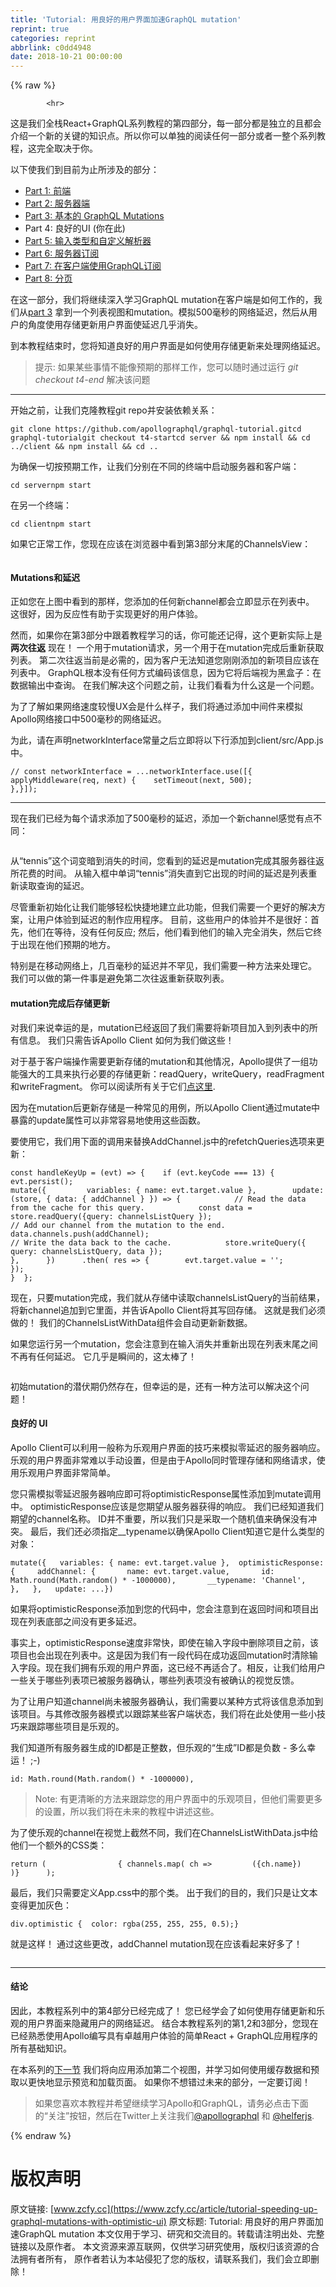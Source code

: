 ```yaml
---
title: 'Tutorial: 用良好的用户界面加速GraphQL mutation'
reprint: true
categories: reprint
abbrlink: c0dd4948
date: 2018-10-21 00:00:00
---
```


{% raw %}

            <hr>
<p>这是我们全栈React+GraphQL系列教程的第四部分，每一部分都是独立的且都会介绍一个新的关键的知识点。所以你可以单独的阅读任何一部分或者一整个系列教程，这完全取决于你。</p>
<p>以下使我们到目前为止所涉及的部分：</p>
<ul>
<li><a href="https://dev-blog.apollodata.com/full-stack-react-graphql-tutorial-582ac8d24e3b">Part 1: 前端</a></li>
<li><a href="https://dev-blog.apollodata.com/react-graphql-tutorial-part-2-server-99d0528c7928">Part 2: 服务器端</a></li>
<li><a href="https://dev-blog.apollodata.com/react-graphql-tutorial-mutations-764d7ec23c15">Part 3: 基本的 GraphQL Mutations</a></li>
<li>Part 4: 良好的UI (你在此)</li>
<li><a href="https://medium.com/p/tutorial-graphql-input-types-and-client-caching-f11fa0421cfd">Part 5: 输入类型和自定义解析器</a></li>
<li><a href="https://dev-blog.apollodata.com/tutorial-graphql-subscriptions-server-side-e51c32dc2951">Part 6: 服务器订阅</a></li>
<li><a href="https://dev-blog.apollodata.com/tutorial-graphql-subscriptions-client-side-40e185e4be76">Part 7: 在客户端使用GraphQL订阅</a></li>
<li><a href="https://dev-blog.apollodata.com/tutorial-pagination-d1c3b3ee2823">Part 8: 分页</a></li>
</ul>
<p>在这一部分，我们将继续深入学习GraphQL mutation在客户端是如何工作的，我们从<a href="https://dev-blog.apollodata.com/react-graphql-tutorial-mutations-764d7ec23c15">part 3</a> 拿到一个列表视图和mutation。模拟500毫秒的网络延迟，然后从用户的角度使用存储更新用户界面使延迟几乎消失。</p>
<p>到本教程结束时，您将知道良好的用户界面是如何使用存储更新来处理网络延迟。</p>
<blockquote>
<p>提示: 如果某些事情不能像预期的那样工作，您可以随时通过运行 <em>git checkout t4-end</em> 解决该问题</p>
</blockquote>
<hr>
<p>开始之前，让我们克隆教程git repo并安装依赖关系：</p>
<pre><code class="hljs jboss-cli">git clone https:<span class="hljs-string">//github.com/apollographql/graphql-tutorial.gitcd</span> graphql-tutorialgit checkout t4-startcd server &amp;&amp; npm install &amp;&amp; <span class="hljs-keyword">cd</span> <span class="hljs-string">../client</span> &amp;&amp; npm install &amp;&amp; <span class="hljs-keyword">cd</span> <span class="hljs-string">..</span>
</code></pre><p>为确保一切按预期工作，让我们分别在不同的终端中启动服务器和客户端：</p>
<pre><code class="hljs dos"><span class="hljs-built_in">cd</span> servernpm <span class="hljs-built_in">start</span>
</code></pre><p>在另一个终端：</p>
<pre><code class="hljs dos"><span class="hljs-built_in">cd</span> clientnpm <span class="hljs-built_in">start</span>
</code></pre><p>如果它正常工作，您现在应该在浏览器中看到第3部分末尾的ChannelsView：</p>
<p><img src="https://p0.ssl.qhimg.com/t01134f4c61f4ef1016.gif" alt=""></p>
<h4>Mutations和延迟</h4>
<p>正如您在上图中看到的那样，您添加的任何新channel都会立即显示在列表中。 这很好，因为反应性有助于实现更好的用户体验。</p>
<p>然而，如果你在第3部分中跟着教程学习的话，你可能还记得，这个更新实际上是<strong>两次往返</strong> 现在！ 一个用于mutation请求，另一个用于在mutation完成后重新获取列表。 第二次往返当前是必需的，因为客户无法知道您刚刚添加的新项目应该在列表中。 GraphQL根本没有任何方式编码该信息，因为它将后端视为黑盒子：在数据输出中查询。 在我们解决这个问题之前，让我们看看为什么这是一个问题。</p>
<p>为了了解如果网络速度较慢UX会是什么样子，我们将通过添加中间件来模拟Apollo网络接口中500毫秒的网络延迟。</p>
<p>为此，请在声明networkInterface常量之后立即将以下行添加到client/src/App.js中。</p>
<pre><code class="hljs autoit">// <span class="hljs-keyword">const</span> networkInterface = ...networkInterface.use([{  applyMiddleware(req, <span class="hljs-keyword">next</span>) {    setTimeout(<span class="hljs-keyword">next</span>, <span class="hljs-number">500</span>)<span class="hljs-comment">;</span>
},}])<span class="hljs-comment">;</span>
</code></pre><hr>
<p>现在我们已经为每个请求添加了500毫秒的延迟，添加一个新channel感觉有点不同：</p>
<p><img src="https://p0.ssl.qhimg.com/t012fc7466e2c3a53fa.gif" alt=""></p>
<p>从“tennis”这个词变暗到消失的时间，您看到的延迟是mutation完成其服务器往返所花费的时间。 从输入框中单词“tennis”消失直到它出现的时间的延迟是列表重新读取查询的延迟。</p>
<p>尽管重新初始化让我们能够轻松快捷地建立此功能，但我们需要一个更好的解决方案，让用户体验到延迟的制作应用程序。 目前，这些用户的体验并不是很好：首先，他们在等待，没有任何反应; 然后，他们看到他们的输入完全消失，然后它终于出现在他们预期的地方。 </p>
<p>特别是在移动网络上，几百毫秒的延迟并不罕见，我们需要一种方法来处理它。 我们可以做的第一件事是避免第二次往返重新获取列表。</p>
<h4>mutation完成后存储更新</h4>
<p>对我们来说幸运的是，mutation已经返回了我们需要将新项目加入到列表中的所有信息。 我们只需告诉Apollo Client 如何为我们做这些！ </p>
<p>对于基于客户端操作需要更新存储的mutation和其他情况，Apollo提供了一组功能强大的工具来执行必要的存储更新：readQuery，writeQuery，readFragment和writeFragment。 你可以阅读所有关于它们<a href="http://dev.apollodata.com/core/read-and-write.html">点这里</a>.</p>
<p>因为在mutation后更新存储是一种常见的用例，所以Apollo Client通过mutate中暴露的update属性可以非常容易地使用这些函数。 </p>
<p>要使用它，我们用下面的调用来替换AddChannel.js中的refetchQueries选项来更新：</p>
<pre><code class="hljs javascript"><span class="hljs-keyword">const</span> handleKeyUp = <span class="hljs-function">(<span class="hljs-params">evt</span>) =&gt;</span> {    <span class="hljs-keyword">if</span> (evt.keyCode === <span class="hljs-number">13</span>) {      evt.persist();
mutate({         <span class="hljs-attr">variables</span>: { <span class="hljs-attr">name</span>: evt.target.value },        <span class="hljs-attr">update</span>: <span class="hljs-function">(<span class="hljs-params">store, { data: { addChannel } }</span>) =&gt;</span> {            <span class="hljs-comment">// Read the data from the cache for this query.            const data = store.readQuery({query: channelsListQuery });</span>
<span class="hljs-comment">// Add our channel from the mutation to the end.            data.channels.push(addChannel);</span>
<span class="hljs-comment">// Write the data back to the cache.            store.writeQuery({ query: channelsListQuery, data });</span>
},      })      .then( <span class="hljs-function"><span class="hljs-params">res</span> =&gt;</span> {        evt.target.value = <span class="hljs-string">''</span>;
});
}  };
</code></pre><p>现在，只要mutation完成，我们就从存储中读取channelsListQuery的当前结果，将新channel追加到它里面，并告诉Apollo Client将其写回存储。 这就是我们必须做的！ 我们的ChannelsListWithData组件会自动更新新数据。</p>
<p>如果您运行另一个mutation，您会注意到在输入消失并重新出现在列表末尾之间不再有任何延迟。 它几乎是瞬间的，这太棒了！</p>
<p><img src="https://p0.ssl.qhimg.com/t015df62ef46b8ed7d3.gif" alt=""></p>
<p>初始mutation的潜伏期仍然存在，但幸运的是，还有一种方法可以解决这个问题！</p>
<h4>良好的 UI</h4>
<p>Apollo Client可以利用一般称为乐观用户界面的技巧来模拟零延迟的服务器响应。 乐观的用户界面非常难以手动设置，但是由于Apollo同时管理存储和网络请求，使用乐观用户界面非常简单。</p>
<p>您只需模拟零延迟服务器响应即可将optimisticResponse属性添加到mutate调用中。 optimisticResponse应该是您期望从服务器获得的响应。 我们已经知道我们期望的channel名称。 ID并不重要，所以我们只是采取一个随机值来确保没有冲突。 最后，我们还必须指定__typename以确保Apollo Client知道它是什么类型的对象：</p>
<pre><code class="hljs css"><span class="hljs-selector-tag">mutate</span>({   <span class="hljs-attribute">variables</span>: { name: evt.target.value },  <span class="hljs-selector-tag">optimisticResponse</span>: {     <span class="hljs-attribute">addChannel</span>: {       name: evt.target.value,       id: Math.<span class="hljs-built_in">round</span>(Math.random() * -<span class="hljs-number">1000000</span>),       __typename: <span class="hljs-string">'Channel'</span>,     },   },   <span class="hljs-selector-tag">update</span>: ...})
</code></pre><p>如果将optimisticResponse添加到您的代码中，您会注意到在返回时间和项目出现在列表底部之间没有更多延迟。</p>
<p>事实上，optimisticResponse速度非常快，即使在输入字段中删除项目之前，该项目也会出现在列表中。这是因为我们有一段代码在成功返回mutation时清除输入字段。现在我们拥有乐观的用户界面，这已经不再适合了。相反，让我们给用户一些关于哪些列表项已被服务器确认，哪些列表项没有被确认的视觉反馈。</p>
<p>为了让用户知道channel尚未被服务器确认，我们需要以某种方式将该信息添加到该项目。与其修改服务器模式以跟踪某些客户端状态，我们将在此处使用一些小技巧来跟踪哪些项目是乐观的。</p>
<p>我们知道所有服务器生成的ID都是正整数，但乐观的“生成”ID都是负数 - 多么幸运！ ;-)</p>
<pre><code class="hljs qml"><span class="hljs-attribute">id:</span><span class="hljs-string"> Math.round</span>(<span class="hljs-built_in">Math</span>.random() * <span class="hljs-number">-1000000</span>),
</code></pre><blockquote>
<p>Note: 有更清晰的方法来跟踪您的用户界面中的乐观项目，但他们需要更多的设置，所以我们将在未来的教程中讲述这些。</p>
</blockquote>
<p>为了使乐观的channel在视觉上截然不同，我们在ChannelsListWithData.js中给他们一个额外的CSS类：</p>
<pre><code class="hljs lisp">return (                { channels.map( <span class="hljs-name">ch</span> =&gt;         ({ch.name})      )}      )<span class="hljs-comment">;</span>
</code></pre><p>最后，我们只需要定义App.css中的那个类。 出于我们的目的，我们只是让文本变得更加灰色：</p>
<pre><code class="hljs css"><span class="hljs-selector-tag">div</span><span class="hljs-selector-class">.optimistic</span> {  <span class="hljs-attribute">color</span>: <span class="hljs-built_in">rgba</span>(255, 255, 255, 0.5);}
</code></pre><p>就是这样！ 通过这些更改，addChannel mutation现在应该看起来好多了！</p>
<p><img src="https://p0.ssl.qhimg.com/t01b62dab10c3e19d94.gif" alt=""></p>
<hr>
<h4>结论</h4>
<p>因此，本教程系列中的第4部分已经完成了！ 您已经学会了如何使用存储更新和乐观的用户界面来隐藏用户的网络延迟。 结合本教程系列的第1,2和3部分，您现在已经熟悉使用Apollo编写具有卓越用户体验的简单React + GraphQL应用程序的所有基础知识。</p>
<p>在本系列的<a href="https://medium.com/p/tutorial-graphql-input-types-and-client-caching-f11fa0421cfd">下一节</a> 我们将向应用添加第二个视图，并学习如何使用缓存数据和预取以更快地显示预览和加载页面。 如果你不想错过未来的部分，一定要订阅！</p>
<blockquote>
<p>如果您喜欢本教程并希望继续学习Apollo和GraphQL，请务必点击下面的“关注”按钮，然后在Twitter上关注我们<a href="https://twitter.com/apollographql">@apollographql</a> 和 <a href="https://twitter.com/helferjs">@helferjs</a>.</p>
</blockquote>

          
{% endraw %}

# 版权声明
原文链接: [www.zcfy.cc](https://www.zcfy.cc/article/tutorial-speeding-up-graphql-mutations-with-optimistic-ui)
原文标题: Tutorial: 用良好的用户界面加速GraphQL mutation
本文仅用于学习、研究和交流目的。转载请注明出处、完整链接以及原作者。
本文资源来源互联网，仅供学习研究使用，版权归该资源的合法拥有者所有，
原作者若认为本站侵犯了您的版权，请联系我们，我们会立即删除！
